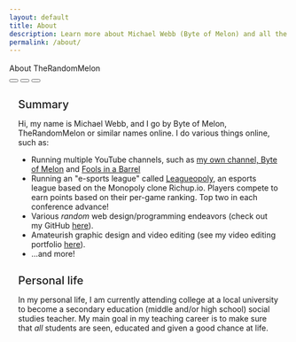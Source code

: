 ```yaml
---
layout: default
title: About
description: Learn more about Michael Webb (Byte of Melon) and all the things he does.
permalink: /about/
---
```


<div class="flex flex-row justify-center items-center" style="margin-top: 1rem; margin-bottom: 1rem; width: 100%;">
    <div class="window glass active" style="--window-background-color: #96B844; width: 100%;">
        <div class="title-bar">
            <div class="title-bar-text">About TheRandomMelon</div>
            <div class="title-bar-controls">
                <button aria-label="Minimize"></button>
                <button aria-label="Maximize"></button>
                <button aria-label="Close" onclick="window.location.href = '/';"></button>
            </div>
        </div>
        <div class="window-body">
            <div class="flex flex-row items-center" style="margin: 1rem; margin-bottom: 0.5rem;">
                <div class="items-center">
                    <h4 style="font-size: 1.25rem; font-weight: 500; margin-bottom: 0.5rem;">Summary</h4>
                    <p>
                        Hi, my name is Michael Webb, and I go by Byte of Melon, TheRandomMelon or similar names online. I do various things online, such as:
                        <ul>
                            <li>Running multiple YouTube channels, such as <a href="https://youtube.com/@ByteOfMelon">my own channel, Byte of Melon</a> and <a href="https://youtube.com/@foolsinabarrel">Fools in a Barrel</a></li>
                            <li>Running an "e-sports league" called <a href="https://leagueopoly.com">Leagueopoly</a>, an esports league based on the Monopoly clone Richup.io. Players compete to earn points based on their per-game ranking. Top two in each conference advance!</li>
                            <li>Various <i>random</i> web design/programming endeavors (check out my GitHub <a href="https://github.com/therandommelon">here</a>).</li>
                            <li>Amateurish graphic design and video editing (see my video editing portfolio <a href="https://www.youtube.com/playlist?list=PLzQ6psXMqCdfiXw0IeGPJkMe_G7na6EZt">here</a>).</li>
                            <li>...and more!</li>
                        </ul>
                    </p>
                </div>
            </div>
            <div class="flex flex-row items-center" style="margin: 1rem; margin-top: 0rem;">
                <div class="items-center">
                    <h4 style="font-size: 1.25rem; font-weight: 500; margin-bottom: 0.5rem;">Personal life</h4>
                    <p>
                        In my personal life, I am currently attending college at a local university to become a secondary education (middle and/or high school) social studies teacher. My main goal in my teaching career is to make sure that <i>all</i> students are seen, educated and given a good chance at life.
                    </p>
                </div>
            </div>
        </div>
    </div>
</div>